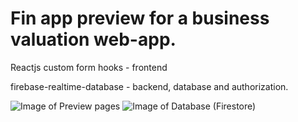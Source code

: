 # Fin app preview for a business valuation web-app.

Reactjs custom form hooks - frontend

firebase-realtime-database - backend, database and authorization.

![Image of Preview pages](https://github.com/yuthikasagarage/fin-app/blob/main/Screenshot%20from%202020-11-28%2015-55-23.png)
![Image of Database (Firestore)](https://github.com/yuthikasagarage/fin-app/blob/main/Screenshot%20from%202020-11-28%2015-55-18.png)



